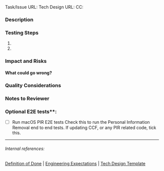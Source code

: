 <!--
Note: This template is a reminder of our Engineering Expectations and Definition of Done. Remove sections that don't apply to your changes.

⚠️ If you're an external contributor, please file an issue before working on a PR. Discussing your changes beforehand will help ensure they align with our roadmap and that your time is well spent.
-->

Task/Issue URL:
Tech Design URL:
CC:

### Description

### Testing Steps
<!-- Assume the reviewer is unfamiliar with this part of the app -->
1.
2.

### Impact and Risks
<!-- 
What's the impact on users if something goes wrong?

High: Could affect user privacy, lose user data, break core functionality
Medium: Could disrupt specific features or user flows
Low: Minor visual changes, small bug fixes, improvement to existing features
None: Internal tooling, documentation
-->

#### What could go wrong?
<!-- Describe specific scenarios and how you've addressed them -->

### Quality Considerations
<!-- 
Focus on what matters for your changes:
- What edge cases exist?
- How does this affect performance?
- What monitoring have you added?
- What documentation needs updating?
- How does this impact privacy/security?
-->

### Notes to Reviewer
<!-- Anything specific you want reviewers to focus on -->

### Optional E2E tests**:
- [ ] Run macOS PIR E2E tests
	Check this to run the Personal Information Removal end to end tests. If updating CCF, or any PIR related code, tick this.

---
###### Internal references:
[Definition of Done](https://app.asana.com/0/1202500774821704/1207634633537039/f) | [Engineering Expectations](https://app.asana.com/0/59792373528535/199064865822552) | [Tech Design Template](https://app.asana.com/0/59792373528535/184709971311943)